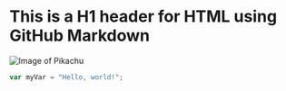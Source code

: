# This is a H1 header for HTML using GitHub Markdown
![Image of Pikachu](https://i.pinimg.com/originals/dc/ab/b7/dcabb7fbb2f763d680d20a3d228cc6f9.jpg)
``` javascript
var myVar = "Hello, world!";
```
